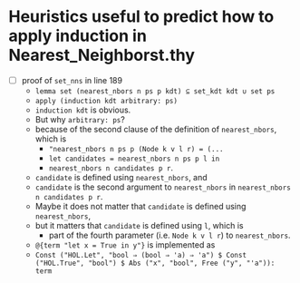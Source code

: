 # Heuristics useful to predict how to apply induction in Nearest_Neighborst.thy

- [ ] proof of `set_nns` in line 189  
   - `lemma set (nearest_nbors n ps p kdt) ⊆ set_kdt kdt ∪ set ps`
   - `apply (induction kdt arbitrary: ps)`
   - `induction kdt` is obvious.
   - But why `arbitrary: ps`?
   - because of the second clause of the definition of `nearest_nbors`, which is
      - `"nearest_nbors n ps p (Node k v l r) = (...`
      - `let candidates = nearest_nbors n ps p l in`
      - `nearest_nbors n candidates p r`.
   - `candidate` is defined using `nearest_nbors`, and 
   - `candidate` is the second argument to `nearest_nbors` in `nearest_nbors n candidates p r`.
   - Maybe it does not matter that `candidate` is defined using `nearest_nbors`, 
   - but it matters that `candidate` is defined using `l`, which is
      - part of the fourth parameter (i.e. `Node k v l r`) to `nearest_nbors`.
   - `@{term "let x = True in y"}` is implemented as 
   - `Const ("HOL.Let", "bool ⇒ (bool ⇒ 'a) ⇒ 'a") $ Const ("HOL.True", "bool") $ Abs ("x", "bool", Free ("y", "'a")): term`
